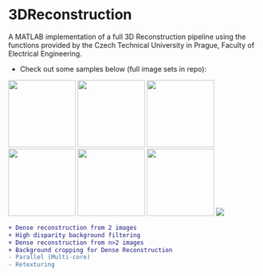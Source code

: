 # 3DReconstruction
A MATLAB implementation of a full 3D Reconstruction pipeline using the functions provided by the Czech Technical University in Prague, Faculty of Electrical Engineering.
- Check out some samples below (full image sets in repo):

<img src="https://image.ibb.co/jt6JZK/car04.jpg" width="135"> <img src="https://image.ibb.co/cT4STe/car05.jpg" width="135"> <img src="https://image.ibb.co/nFGwMz/car06.jpg" width="135"> <img src="https://image.ibb.co/eAvZ8e/car07.jpg" width="135"> <img src="https://image.ibb.co/hFPmoe/car08.jpg" width="135"> <img src="https://image.ibb.co/dnte8e/car09.jpg" width="135"> 
![](https://image.ibb.co/nFRXTe/untitled.jpg)

```diff
+ Dense reconstruction from 2 images
+ High disparity background filtering
+ Dense reconstruction from n>2 images
+ Background cropping for Dense Reconstruction
- Parallel (Multi-core)
- Retexturing
```
